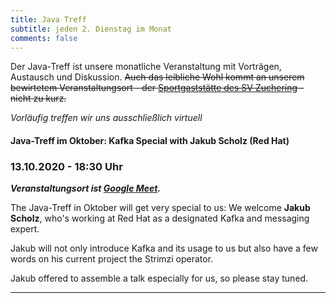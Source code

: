 ```yaml
---
title: Java Treff
subtitle: jeden 2. Dienstag im Monat
comments: false
---
```


Der Java-Treff ist unsere monatliche Veranstaltung mit Vorträgen, Austausch und Diskussion.
~~Auch das leibliche Wohl kommt an unserem bewirtetem Veranstaltungsort - der [Sportgaststätte des SV Zuchering](https://goo.gl/maps/WdFPbCwjdqWQr5eUA) - nicht zu kurz.~~

_Vorläufig treffen wir uns ausschließlich virtuell_

#### Java-Treff im Oktober: Kafka Special with **Jakub Scholz** (Red Hat)
### 13.10.2020 - 18:30 Uhr

***Veranstaltungsort ist [Google Meet](https://meet.google.com/get-jzpw-qxm).***

The Java-Treff in Oktober will get very special to us:
We welcome **Jakub Scholz**, who's working at Red Hat as a designated Kafka and messaging expert.

Jakub will not only introduce Kafka and its usage to us but also have a few words on his current project the Strimzi operator.

Jakub offered to assemble a talk especially for us, so please stay tuned.

---
